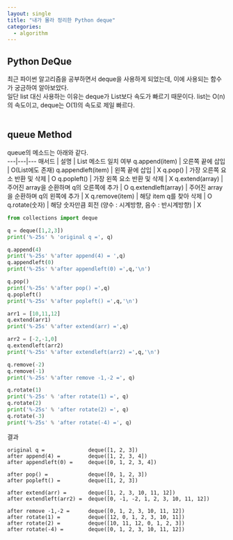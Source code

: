 ```yaml
---
layout: single
title: "내가 몰라 정리한 Python deque"
categories:
  - algorithm
---
```


## Python DeQue
최근 파이썬 알고리즘을 공부하면서 deque을 사용하게 되었는데, 이에 사용되는 함수가 궁금하여 알아보았다. <br>
일단 list 대신 사용하는 이유는 deque가 List보다 속도가 빠르기 때문이다. list는 O(n)의 속도이고, deque는 O(1)의 속도로 제일 빠르다. <br> <br>

## queue Method
queue의 메소드는 아래와 같다. <br>
---|---|---
매서드 | 설명 | List 메소드 일치 여부
q.append(item) | 오른쪽 끝에 삽입 | O(List에도 존재)
q.appendleft(item) | 왼쪽 끝에 삽입 | X
q.pop() | 가장 오른쪽 요소 반환 및 삭제 | O
q.popleft() | 가장 왼쪽 요소 반환 및 삭제 | X
q.extend(array) | 주어진 array을 순환하며 q의 오른쪽에 추가 | O
q.extendleft(array) | 주어진 array을 순환하며 q의 왼쪽에 추가 | X
q.remove(item) | 해당 item q를 찾아 삭제 | O
q.rotate(숫자) | 해당 숫자만큼 회전 (양수 : 시계방향, 음수 : 반시계방향) | X

```python
from collections import deque

q = deque([1,2,3])
print('%-25s' % 'original q =', q)

q.append(4)
print('%-25s' %'after append(4) = ',q)
q.appendleft(0)
print('%-25s' %'after appendleft(0) =',q,'\n')

q.pop()
print('%-25s' %'after pop() =',q)
q.popleft()
print('%-25s' %'after popleft() =',q,'\n')

arr1 = [10,11,12]
q.extend(arr1)
print('%-25s' %'after extend(arr) =',q)

arr2 = [-2,-1,0]
q.extendleft(arr2)
print('%-25s' %'after extendleft(arr2) =',q,'\n')

q.remove(-2)
q.remove(-1)
print('%-25s' %'after remove -1,-2 =', q)

q.rotate(1)
print('%-25s' % 'after rotate(1) =', q)
q.rotate(2)
print('%-25s' % 'after rotate(2) =', q)
q.rotate(-3)
print('%-25s' % 'after rotate(-4) =', q)
```

결과
```
original q =              deque([1, 2, 3])
after append(4) =         deque([1, 2, 3, 4])
after appendleft(0) =     deque([0, 1, 2, 3, 4]) 

after pop() =             deque([0, 1, 2, 3])
after popleft() =         deque([1, 2, 3]) 

after extend(arr) =       deque([1, 2, 3, 10, 11, 12])
after extendleft(arr2) =  deque([0, -1, -2, 1, 2, 3, 10, 11, 12]) 

after remove -1,-2 =      deque([0, 1, 2, 3, 10, 11, 12])
after rotate(1) =         deque([12, 0, 1, 2, 3, 10, 11])
after rotate(2) =         deque([10, 11, 12, 0, 1, 2, 3])
after rotate(-4) =        deque([0, 1, 2, 3, 10, 11, 12])
```
